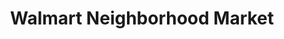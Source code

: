 ---
title: "Walmart Neighborhood Market"
url: /san-bernardino/walmart-neighborhood-market/
shop: supermarket
---